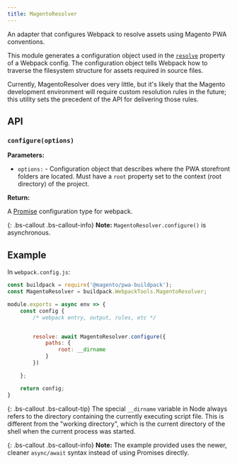 ```yaml
---
title: MagentoResolver
---
```


An adapter that configures Webpack to resolve assets using Magento PWA conventions.

This module generates a configuration object used in the [`resolve`] property of a Webpack config.
The configuration object tells Webpack how to traverse the filesystem structure for assets required in source files.

Currently, MagentoResolver does very little, but it's likely that the Magento development environment will require custom resolution rules in the future; this utility sets the precedent of the API for delivering those rules.

## API

### `configure(options)`

**Parameters:**

* `options:` - Configuration object that describes where the PWA storefront folders are located. Must have a `root` property set to the context (root directory) of the project.

**Return:**

A [Promise] configuration type for webpack.

{: .bs-callout .bs-callout-info}
**Note:**
`MagentoResolver.configure()` is asynchronous.

## Example

In `webpack.config.js`:

``` js
const buildpack = require('@magento/pwa-buildpack');
const MagentoResolver = buildpack.WebpackTools.MagentoResolver;

module.exports = async env => {
    const config {
        /* webpack entry, output, rules, etc */


        resolve: await MagentoResolver.configure({
            paths: {
                root: __dirname
            }
        })

    };

    return config;
}
```



{: .bs-callout .bs-callout-tip}
The special `__dirname` variable in Node always refers to the directory containing the currently executing script file.
This is different from the "working directory", which is the current directory of the shell when the current process was started.

{: .bs-callout .bs-callout-info}
**Note:**
The example provided uses the newer, cleaner `async/await` syntax instead of using Promises directly.


[`resolve`]: https://webpack.js.org/configuration/resolve/
[Promise]: https://webpack.js.org/configuration/configuration-types/#exporting-a-promise
